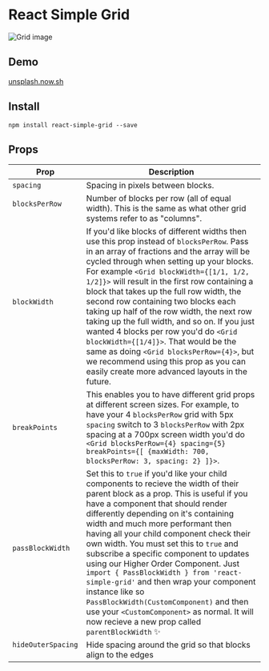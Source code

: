 # React Simple Grid

![Grid image](http://i.imgur.com/azdBoec.jpg)

## Demo
<a href="https://unsplash.now.sh">unsplash.now.sh</a>

## Install
`npm install react-simple-grid --save`

## Props

Prop                       |    Description
---------------------------|----------------
`spacing`                  | Spacing in pixels between blocks.
`blocksPerRow`             | Number of blocks per row (all of equal width). This is the same as what other grid systems refer to as "columns".
`blockWidth`               | If you'd like blocks of different widths then use this prop instead of `blocksPerRow`. Pass in an array of fractions and the array will be cycled through when setting up your blocks. For example `<Grid blockWidth={[1/1, 1/2, 1/2]}>` will result in the first row containing a block that takes up the full row width, the second row containing two blocks each taking up half of the row width, the next row taking up the full width, and so on. If you just wanted 4 blocks per row you'd do `<Grid blockWidth={[1/4]}>`. That would be the same as doing `<Grid blocksPerRow={4}>`, but we recommend using this prop as you can easily create more advanced layouts in the future. 
`breakPoints`              | This enables you to have different grid props at different screen sizes. For example, to have your 4 `blocksPerRow` grid with 5px `spacing` switch to 3 `blocksPerRow` with 2px spacing at a 700px screen width you'd do `<Grid blocksPerRow={4} spacing={5} breakPoints={[ {maxWidth: 700, blocksPerRow: 3, spacing: 2} ]}>`.
`passBlockWidth`           | Set this to `true` if you'd like your child components to recieve the width of their parent block as a prop. This is useful if you have a component that should render differently depending on it's containing width and much more performant then having all your child component check their own width. You must set this to `true` and subscribe a specific component to updates using our Higher Order Component. Just `import { PassBlockWidth } from 'react-simple-grid'` and then wrap your component instance like so `PassBlockWidth(CustomComponent)` and then use your `<CustomComponent>` as normal. It will now recieve a new prop called `parentBlockWidth` ✨
`hideOuterSpacing`         | Hide spacing around the grid so that blocks align to the edges
